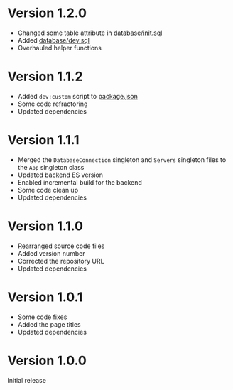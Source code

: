 # Version 1.2.0

-   Changed some table attribute in [database/init.sql](./database/init.sql)
-   Added [database/dev.sql](./database/dev.sql)
-   Overhauled helper functions

# Version 1.1.2

-   Added `dev:custom` script to [package.json](./package.json)
-   Some code refractoring
-   Updated dependencies

# Version 1.1.1

-   Merged the `DatabaseConnection` singleton and `Servers` singleton files to the `App` singleton class
-   Updated backend ES version
-   Enabled incremental build for the backend
-   Some code clean up
-   Updated dependencies

# Version 1.1.0

-   Rearranged source code files
-   Added version number
-   Corrected the repository URL
-   Updated dependencies

# Version 1.0.1

-   Some code fixes
-   Added the page titles
-   Updated dependencies

# Version 1.0.0

Initial release
